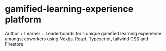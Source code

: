 # gamified-learning-experience platform
 Author + Learner + Leaderboards for a unique gamified learning experience amongst coworkers using Nextjs, React, Typescript, tailwind CSS and Firestore
